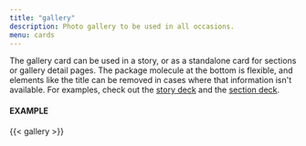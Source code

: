 ```yaml
---
title: "gallery"
description: Photo gallery to be used in all occasions.
menu: cards
---
```


The gallery card can be used in a story, or as a standalone card for sections or gallery detail pages. The package molecule at the bottom is flexible, and elements like the title can be removed in cases where that information isn't available. For examples, check out the [story deck](../decks/story) and the [section deck](../decks/section).

#### EXAMPLE
{{< gallery >}}

